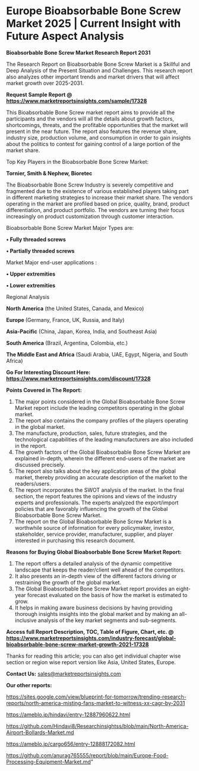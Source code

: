 # Europe Bioabsorbable Bone Screw Market 2025 | Current Insight with Future Aspect Analysis

<strong>Bioabsorbable Bone Screw Market Research Report 2031</strong>

The Research Report on Bioabsorbable Bone Screw Market is a Skillful and Deep Analysis of the Present Situation and Challenges. This research report also analyzes other important trends and market drivers that will affect market growth over 2025-2031.

<strong>Request Sample Report @ <a href=https://www.marketreportsinsights.com/sample/17328>https://www.marketreportsinsights.com/sample/17328</a></strong>

This Bioabsorbable Bone Screw market report aims to provide all the participants and the vendors will all the details about growth factors, shortcomings, threats, and the profitable opportunities that the market will present in the near future. The report also features the revenue share, industry size, production volume, and consumption in order to gain insights about the politics to contest for gaining control of a large portion of the market share.

Top Key Players in the Bioabsorbable Bone Screw Market:

<strong>Tornier, Smith & Nephew, Bioretec</strong>

The Bioabsorbable Bone Screw Industry is severely competitive and fragmented due to the existence of various established players taking part in different marketing strategies to increase their market share. The vendors operating in the market are profiled based on price, quality, brand, product differentiation, and product portfolio. The vendors are turning their focus increasingly on product customization through customer interaction.

Bioabsorbable Bone Screw Market Major Types are:

<strong>• Fully threaded screws

• Partially threaded screws</strong>

Market Major end-user applications :

<strong>• Upper extremities

• Lower extremities</strong>

Regional Analysis

</u><strong><b>North America</b></strong> (the United States, Canada, and Mexico)

<strong><b>Europe </b></strong>(Germany, France, UK, Russia, and Italy)

<strong><b>Asia-Pacific</b></strong> (China, Japan, Korea, India, and Southeast Asia)

<strong><b>South America</b></strong> (Brazil, Argentina, Colombia, etc.)

<strong><b>The Middle East and Africa</b></strong> (Saudi Arabia, UAE, Egypt, Nigeria, and South Africa)

<strong>Go For Interesting Discount Here: <a href=https://www.marketreportsinsights.com/discount/17328>https://www.marketreportsinsights.com/discount/17328</a></strong>

<strong>Points Covered in The Report:</strong>
<ol>
  <li>The major points considered in the Global Bioabsorbable Bone Screw Market report include the leading competitors operating in the global market.</li>
  <li>The report also contains the company profiles of the players operating in the global market.</li>
  <li>The manufacture, production, sales, future strategies, and the technological capabilities of the leading manufacturers are also included in the report.</li>
  <li>The growth factors of the Global Bioabsorbable Bone Screw Market are explained in-depth, wherein the different end-users of the market are discussed precisely.</li>
  <li>The report also talks about the key application areas of the global market, thereby providing an accurate description of the market to the readers/users.</li>
  <li>The report incorporates the SWOT analysis of the market. In the final section, the report features the opinions and views of the industry experts and professionals. The experts analyzed the export/import policies that are favorably influencing the growth of the Global Bioabsorbable Bone Screw Market.</li>
  <li>The report on the Global Bioabsorbable Bone Screw Market is a worthwhile source of information for every policymaker, investor, stakeholder, service provider, manufacturer, supplier, and player interested in purchasing this research document.</li>
</ol>
<strong>Reasons for Buying Global Bioabsorbable Bone Screw Market Report:</strong>

<ol>
  <li>The report offers a detailed analysis of the dynamic competitive landscape that keeps the reader/client well ahead of the competitors.</li>
  <li>It also presents an in-depth view of the different factors driving or restraining the growth of the global market.</li>
  <li>The Global Bioabsorbable Bone Screw Market report provides an eight-year forecast evaluated on the basis of how the market is estimated to grow.</li>
  <li>It helps in making aware business decisions by having providing thorough insights insights into the global market and by making an all-inclusive analysis of the key market segments and sub-segments.</li>
</ol>
<strong>Access full Report Description, TOC, Table of Figure, Chart, etc. @ <a href=https://www.marketreportsinsights.com/industry-forecast/global-bioabsorbable-bone-screw-market-growth-2021-17328>https://www.marketreportsinsights.com/industry-forecast/global-bioabsorbable-bone-screw-market-growth-2021-17328</a></strong>


Thanks for reading this article; you can also get individual chapter wise section or region wise report version like Asia, United States, Europe.

<strong>Contact Us:</strong>
sales@marketreportsinsights.com

<strong>Our other reports:</strong>

<a href=https://sites.google.com/view/blueprint-for-tomorrow/trending-research-reports/north-america-misting-fans-market-to-witness-xx-cagr-by-2031>https://sites.google.com/view/blueprint-for-tomorrow/trending-research-reports/north-america-misting-fans-market-to-witness-xx-cagr-by-2031</a>

<a href=https://ameblo.jp/hindavi/entry-12887960622.html>https://ameblo.jp/hindavi/entry-12887960622.html</a>

<a href=https://github.com/Hindavi8/Researchinsightss/blob/main/North-America-Airport-Bollards-Market.md>https://github.com/Hindavi8/Researchinsightss/blob/main/North-America-Airport-Bollards-Market.md</a>

<a href=https://ameblo.jp/cargo656/entry-12888172082.html>https://ameblo.jp/cargo656/entry-12888172082.html</a>

<a href=https://github.com/anurag765555/report/blob/main/Europe-Food-Processing-Equipment-Market.md>https://github.com/anurag765555/report/blob/main/Europe-Food-Processing-Equipment-Market.md</a>"
